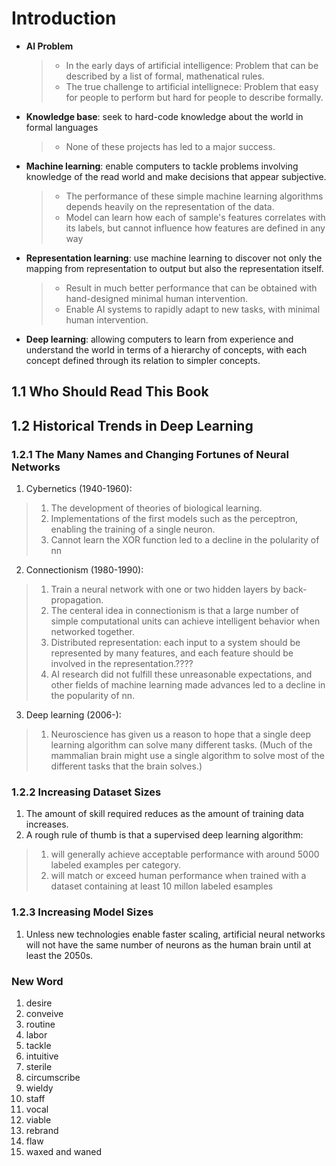 # Introduction

* **AI Problem**
    > * In the early days of artificial intelligence: Problem that can be described by a list of formal, mathenatical rules. 
    > * The true challenge to artificial intellignece: Problem that easy for people to perform but hard for people to describe formally.
* **Knowledge base**: seek to hard-code knowledge about the world in formal languages
    > * None of these projects has led to a major success.
* **Machine learning**: enable computers to tackle problems involving knowledge of the read world and make decisions that appear subjective.
    > * The performance of these simple machine learning algorithms depends heavily on the representation of the data.
    > * Model can learn how each of sample's features correlates with its labels, but cannot influence how features are defined in any way
* **Representation learning**: use machine learning to discover not only the mapping from representation to output but also the representation itself. 
    > * Result in much better performance that can be obtained with hand-designed minimal human intervention.
    > * Enable AI systems to rapidly adapt to new tasks, with minimal human intervention.
* **Deep learning**: allowing computers to learn from experience and understand the world in terms of a hierarchy of concepts, with each concept defined through its relation to simpler concepts. 

## 1.1 Who Should Read This Book
## 1.2 Historical Trends in Deep Learning
### 1.2.1 The Many Names and Changing Fortunes of Neural Networks
1. Cybernetics (1940-1960):
>1. The development of theories of biological learning.
>2. Implementations of the first models such as the perceptron, enabling the training of a single neuron.
>3. Cannot learn the XOR function led to a decline in the polularity of nn
2. Connectionism (1980-1990):
>1. Train a neural network with one or two hidden layers by back-propagation.
>2. The centeral idea in connectionism is that a large number of simple computational units can achieve intelligent behavior when networked together.
>3. Distributed representation: each input to a system should be represented by many features, and each feature should be involved in the representation.????
>4. AI research did not fulfill these unreasonable expectations, and other fields of machine learning made advances led to a decline in the popularity of nn.
3. Deep learning (2006-):
>1. Neuroscience has given us a reason to hope that a single deep learning algorithm can solve many different tasks. (Much of the mammalian brain might use a single algorithm to solve most of the different tasks that the brain solves.)
### 1.2.2 Increasing Dataset Sizes
1. The amount of skill required reduces as the amount of training data increases.
2. A rough rule of thumb is that a supervised deep learning algorithm: 
>1. will generally achieve acceptable performance with around 5000 labeled examples per category.
>2. will match or exceed human performance when trained with a dataset containing at least 10 millon labeled esamples
### 1.2.3 Increasing Model Sizes
1. Unless new technologies enable faster scaling, artificial neural networks will not have the same number of neurons as the human brain until at least the 2050s.
### New Word
1. desire 
2. conveive
3. routine
4. labor
5. tackle 
6. intuitive
7. sterile
8. circumscribe
9. wieldy
10. staff
11. vocal
12. viable
13. rebrand
14. flaw
15. waxed and waned
